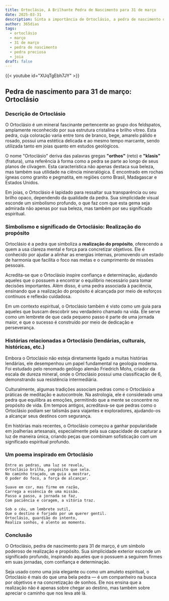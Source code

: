 ```yaml
---
title: Ortoclásio, A Brilhante Pedra de Nascimento para 31 de março
date: 2025-03-31
description: Sinta a importância de Ortoclásio, a pedra de nascimento de 31 de março que simboliza Realização do propósito. Deixe que sua beleza e significado iluminem seu dia.
author: 365dias
tags:
  - ortoclásio
  - março
  - 31 de março
  - pedra de nascimento
  - pedra preciosa
  - joia
draft: false
---
```


{{< youtube id="XUqTgEbh7JY" >}}

## Pedra de nascimento para 31 de março: Ortoclásio

### Descrição de Ortoclásio

O Ortoclásio é um mineral fascinante pertencente ao grupo dos feldspatos, amplamente reconhecido por sua estrutura cristalina e brilho vítreo. Esta pedra, cuja coloração varia entre tons de branco, bege, amarelo pálido e rosado, possui uma estética delicada e ao mesmo tempo marcante, sendo utilizada tanto em joias quanto em estudos geológicos.

O nome "Ortoclásio" deriva das palavras gregas **"orthos"** (reto) e **"klasis"** (fratura), uma referência à forma como a pedra se parte ao longo de seus planos de clivagem. Esta característica não apenas destaca sua beleza, mas também sua utilidade na ciência mineralógica. É encontrado em rochas ígneas como granito e pegmatita, em regiões como Brasil, Madagascar e Estados Unidos.

Em joias, o Ortoclásio é lapidado para ressaltar sua transparência ou seu brilho opaco, dependendo da qualidade da pedra. Sua simplicidade visual esconde um simbolismo profundo, o que faz com que esta gema seja admirada não apenas por sua beleza, mas também por seu significado espiritual.

### Simbolismo e significado de Ortoclásio: Realização do propósito

Ortoclásio é a pedra que simboliza a **realização do propósito**, oferecendo a quem a usa clareza mental e força para concretizar objetivos. Ele é conhecido por ajudar a alinhar as energias internas, promovendo um estado de harmonia que facilita o foco nas metas e o cumprimento de missões pessoais.

Acredita-se que o Ortoclásio inspire confiança e determinação, ajudando aqueles que o possuem a encontrar o equilíbrio necessário para tomar decisões importantes. Além disso, é uma pedra associada à paciência, ensinando que a realização do propósito é alcançada por meio de esforços contínuos e reflexão cuidadosa.

Em um contexto espiritual, o Ortoclásio também é visto como um guia para aqueles que buscam descobrir seu verdadeiro chamado na vida. Ele serve como um lembrete de que cada pequeno passo é parte de uma jornada maior, e que o sucesso é construído por meio de dedicação e perseverança.

### Histórias relacionadas a Ortoclásio (lendárias, culturais, históricas, etc.)

Embora o Ortoclásio não esteja diretamente ligado a muitas histórias lendárias, ele desempenhou um papel fundamental na geologia moderna. Foi estudado pelo renomado geólogo alemão Friedrich Mohs, criador da escala de dureza mineral, onde o Ortoclásio possui uma classificação de 6, demonstrando sua resistência intermediária.

Culturalmente, algumas tradições associam pedras como o Ortoclásio a práticas de meditação e autocontrole. Na astrologia, ele é considerado uma pedra que equilibra as emoções, permitindo que a mente se concentre no propósito de vida. Em tempos antigos, acreditava-se que pedras como o Ortoclásio podiam ser talismãs para viajantes e exploradores, ajudando-os a alcançar seus destinos com segurança.

Em histórias mais recentes, o Ortoclásio começou a ganhar popularidade em joalherias artesanais, especialmente pela sua capacidade de capturar a luz de maneira única, criando peças que combinam sofisticação com um significado espiritual profundo.

### Um poema inspirado em Ortoclásio

```
Entre as pedras, uma luz se revela,  
Ortoclásio brilha, propósito que sela.  
No caminho traçado, um guia a mostrar,  
O poder do foco, a força de alcançar.  

Suave em cor, mas firme em razão,  
Carrega a essência de uma missão.  
Passo a passo, a jornada se faz,  
Com paciência e coragem, a vitória traz.  

Sob o céu, um lembrete sutil,  
Que o destino é forjado por um querer gentil.  
Ortoclásio, guardião do intento,  
Realiza sonhos, é alento ao momento.  
```

### Conclusão

O Ortoclásio, pedra de nascimento para 31 de março, é um símbolo poderoso de realização e propósito. Sua simplicidade exterior esconde um significado profundo, inspirando aqueles que o possuem a seguirem firmes em suas jornadas, com confiança e determinação.

Seja usado como uma joia elegante ou como um amuleto espiritual, o Ortoclásio é mais do que uma bela pedra — é um companheiro na busca por objetivos e na concretização de sonhos. Ele nos ensina que a realização não é apenas sobre chegar ao destino, mas também sobre apreciar o caminho que nos leva até lá.